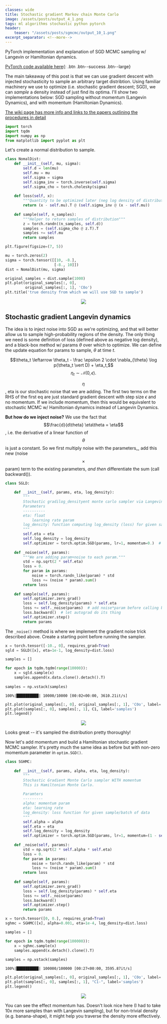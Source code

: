 ```yaml
---
classes: wide
title: Stochastic gradient Markov chain Monte Carlo
image: /assets/posts/output_4_1.png
tags: ml algorithms stochastic python pytorch
header:
    teaser: "/assets/posts/sgmcmc/output_10_1.png"
excerpt_separator: <!--more-->
---
```

PyTorch implementation and explanation of SGD MCMC sampling w/ Langevin or Hamiltonian dynamics.
<!--more-->

[PyTorch code available here](https://github.com/lyndond/lyndond.github.io/blob/master/code/2021-01-24-sgmcmc.ipynb){: .btn .btn--success .btn--large}

The main takeaway of this post is that we can use gradient descent with injected stochasticity to sample an arbitrary target distribtion.
Using familiar machinery we use to optimize (i.e. stochastic gradient descent; SGD), we can _sample_ a density instead of just find its optima.
I'll show two implementations below: SGD sampling without momentum (Langevin Dynamics), and with momentum (Hamiltonian Dynamics).

[The wiki page has more info and links to the papers outlining the procedures in detail](https://en.wikipedia.org/wiki/Stochastic_gradient_Langevin_dynamics)

```python
import torch
import tqdm
import numpy as np
from matplotlib import pyplot as plt
```

Let's create a normal distribution to sample.


```python
class NomalDist:
    def __init__(self, mu, sigma):
        self.d = len(mu)
        self.mu = mu
        self.sigma = sigma
        self.sigma_inv = torch.inverse(self.sigma)
        self.sigma_cho = torch.cholesky(sigma)
        
    def loss(self, x):
        """Quantity to be optimized later (neg log density of distribution in this case)"""
        return (x - self.mu).T @ (self.sigma_inv @ (x - self.mu))
    
    def sample(self, n_samples):
        """Helper to return samples of distribution"""
        z = torch.randn((n_samples, self.d))
        samples = (self.sigma_cho @ z.T).T
        samples += self.mu 
        return samples
```


```python
plt.figure(figsize=(7, 5))

mu = torch.zeros(2)
sigma = torch.tensor([[10, -8.],
                      [-8., 10]])
dist = NomalDist(mu, sigma)

original_samples = dist.sample(1000)
plt.plot(original_samples[:, 0],
         original_samples[:, 1], 'C0o')
plt.title('true density from which we will use SGD to sample')
```

<div style="text-align:center"><img src="/assets/posts/sgmcmc/output_4_1.png" /></div>


## Stochastic gradient Langevin dynamics

The idea is to inject noise into SGD as we're optimizing, and that will better allow us to sample high-probability regions of the density.
The only thing we need is some definition of loss (defined above as negative log density), and a black-box method w/ params $\theta$ over which to optimize. We can define the update equation for params to sample, $\theta$ at time $t$.

$$\theta_t \leftarrow \theta_t - \frac \epsilon 2 \cdot \nabla_{\theta} \log p(\theta_t \vert D) + \eta_t,$$
$$\eta_t \sim \mathcal N(0, \epsilon).$$

$$\eta$$, eta is our stochastic noise that we are adding. The first two terms on the RHS of the first eq are just standard gradient descent with step size $\epsilon$ and no momentum.
If we include momentum, then this would be equivalent to stochastic MCMC w/ Hamiltonian dynamics instead of Langevin Dynamics. 

**But how do we inject noise?**
We use the fact that $$\frac{d}{d\theta} \eta\theta = \eta$$, i.e. the derivative of a linear function of $$\theta$$ is just a constant.
So we first multiply noise with the parameters_, add this new (noise$$\times$$param) term to the existing parameters, *and then* differentiate the sum (call backward()).


```python
class SGLD:
    
    def __init__(self, params, eta, log_density):
        """
        Stochastic gradilog_densityent monte carlo sampler via Langevin Dynamics            
        Parameters
        ----------
        eta: float
            learning rate param
        log_density: function computing log_density (loss) for given sample and batch of data.
        """
        self.eta = eta
        self.log_density = log_density
        self.optimizer = torch.optim.SGD(params, lr=1, momentum=0.)  # momentum is set to zero
    
    def _noise(self, params): 
        """We are adding param+noise to each param."""
        std = np.sqrt(2 * self.eta)
        loss = 0.
        for param in params:
            noise = torch.randn_like(param) * std
            loss += (noise * param).sum()
        return loss
        
    def sample(self, params):
        self.optimizer.zero_grad()
        loss = self.log_density(params) * self.eta
        loss += self._noise(params)  # add noise*param before calling backward!
        loss.backward()  # let autograd do its thing
        self.optimizer.step()
        return params
```

The ``_noise()`` method is where we implement the gradient noise trick described above. 
Create a starting point before running the sampler.


```python
x = torch.tensor([-10., 0], requires_grad=True)
sgld = SGLD([x], eta=1e-1, log_density=dist.loss)
```

```python
samples = []

for epoch in tqdm.tqdm(range(10000)):
    x = sgld.sample(x)
    samples.append(x.data.clone().detach().T)
        
samples = np.vstack(samples)
```

    100%|██████████| 10000/10000 [00:02<00:00, 3610.21it/s]


```python
plt.plot(original_samples[:, 0], original_samples[:, 1], 'C0o', label='true density samples')
plt.plot(samples[:, 0], samples[:, 1], C1, label='samples')
plt.legend()
```

<div style="text-align:center"><img src="/assets/posts/sgmcmc/output_10_1.png" /></div>


Looks great -- it's sampled the distribution pretty thoroughly!

Now let's add momentum and build a Hamiltonian stochastic gradient MCMC sampler.
It's pretty much the same idea as before but with non-zero momentum parameter in ``optim.SGD()``.


```python
class SGHMC:
    
    def __init__(self, params, alpha, eta, log_density):
        """
        Stochastic Gradient Monte Carlo sampler WITH momentum
        This is Hamiltonian Monte Carlo.
        
        Paramters
        ---------
        alpha: momentum param
        eta: learning rate
        log_density: loss function for given sample/batch of data
        """
        self.alpha = alpha
        self.eta = eta
        self.log_density = log_density
        self.optimizer = torch.optim.SGD(params, lr=1, momentum=(1 - self.alpha))
    
    def _noise(self, params):
        std = np.sqrt(2 * self.alpha * self.eta)
        loss = 0.
        for param in params:
            noise = torch.randn_like(param) * std
            loss += (noise * param).sum()
        return loss
        
    def sample(self, params):
        self.optimizer.zero_grad()
        loss = self.log_density(params) * self.eta
        loss += self._noise(params)
        loss.backward()
        self.optimizer.step()
        return params

```


```python
x = torch.tensor([0, 0.], requires_grad=True)
sghmc = SGHMC([x], alpha=0.001, eta=1e-4, log_density=dist.loss)
```


```python
samples = []

for epoch in tqdm.tqdm(range(100000)):
    x = sghmc.sample(x)
    samples.append(x.detach().clone().T)
        
samples = np.vstack(samples)
```

    100%|██████████| 100000/100000 [00:27<00:00, 3595.87it/s]


```python
plt.plot(original_samples[:, 0], original_samples[:, 1], 'C0o', label='true density samples')
plt.plot(samples[:, 0], samples[:, 1], "C1-", label='samples')
plt.legend()
```


<div style="text-align:center"><img src="/assets/posts/sgmcmc/output_15_1.png" /></div>


You can see the effect momentum has.
Doesn't look nice here (I had to take 10x more samples than with Langevin sampling), but for non-trivial density (e.g. banana-shape), it might help you traverse the density more effectively.
